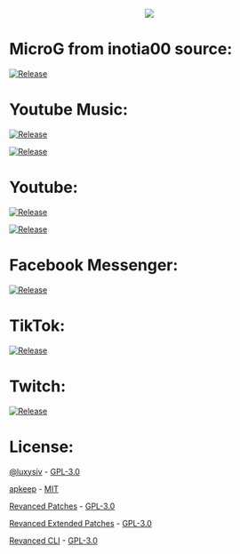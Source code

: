 <p align="center"> <img src="https://raw.githubusercontent.com/FiorenMas/Revanced-And-Revanced-Extended-Non-Root/main/Banner.png" /> </p>

# MicroG from inotia00 source:

[![Release](https://img.shields.io/github/v/release/inotia00/vancedmicrog?label=MicroG&style=for-the-badge)](https://github.com/inotia00/VancedMicroG/releases/latest/download/microg.apk)

# Youtube Music:

[![Release](https://img.shields.io/github/downloads/FiorenMas/Revanced-And-Revanced-Extended-Non-Root/YTM-Revanced-Extended/total?label=Revanced%20Extended&style=for-the-badge)](https://github.com/FiorenMas/Revanced-And-Revanced-Extended-Non-Root/releases/download/YTM-Revanced-Extended/ytm-revanced-extended.apk) 

[![Release](https://img.shields.io/github/downloads/FiorenMas/Revanced-And-Revanced-Extended-Non-Root/YTM-Revanced-Extended/total?label=Revanced&style=for-the-badge)](https://github.com/FiorenMas/Revanced-And-Revanced-Extended-Non-Root/releases/download/YTM-Revanced/ytm-revanced.apk)

# Youtube:

[![Release](https://img.shields.io/github/downloads/FiorenMas/Revanced-And-Revanced-Extended-Non-Root/YT-Revanced-Extended/total?label=Revanced%20Extended&style=for-the-badge)](https://github.com/FiorenMas/Revanced-And-Revanced-Extended-Non-Root/releases/download/YT-Revanced-Extended/yt-revanced-extended.apk) 

[![Release](https://img.shields.io/github/downloads/FiorenMas/Revanced-And-Revanced-Extended-Non-Root/YT-Revanced/total?label=Revanced&style=for-the-badge)](https://github.com/FiorenMas/Revanced-And-Revanced-Extended-Non-Root/releases/download/YT-Revanced/yt-revanced.apk)

# Facebook Messenger:

[![Release](https://img.shields.io/github/downloads/FiorenMas/Revanced-And-Revanced-Extended-Non-Root/Facebook-Messenger-Revanced/total?label=Revanced&style=for-the-badge)](https://github.com/FiorenMas/Revanced-And-Revanced-Extended-Non-Root/releases/download/Facebook-Messenger-Revanced/Messenger.apk)

# TikTok:

[![Release](https://img.shields.io/github/downloads/FiorenMas/Revanced-And-Revanced-Extended-Non-Root/Tiktok-Revanced/total?label=Revanced&style=for-the-badge)](https://github.com/FiorenMas/Revanced-And-Revanced-Extended-Non-Root/releases/download/Tiktok-Revanced/Tiktok.apk)

# Twitch:

[![Release](https://img.shields.io/github/downloads/FiorenMas/Revanced-And-Revanced-Extended-Non-Root/Twitch-Revanced/total?label=Revanced&style=for-the-badge)](https://github.com/FiorenMas/Revanced-And-Revanced-Extended-Non-Root/releases/download/Twitch-Revanced/Twitch.apk)

# License:

[@luxysiv](https://github.com/luxysiv/yt-revanced-nonroot) - [GPL-3.0](https://github.com/luxysiv/revanced-nonroot/blob/main/LICENSE)

[apkeep](https://github.com/EFForg/apkeep) - [MIT](https://github.com/EFForg/apkeep/blob/master/LICENSE)

[Revanced Patches](https://github.com/revanced/revanced-patches) - [GPL-3.0](https://github.com/revanced/revanced-patches/blob/main/LICENSE)

[Revanced Extended Patches](https://github.com/inotia00/revanced-patches/tree/revanced-extended) - [GPL-3.0](https://github.com/inotia00/revanced-patches/blob/revanced-extended/LICENSE)

[Revanced CLI](https://github.com/revanced/revanced-cli) - [GPL-3.0](https://github.com/revanced/revanced-cli/blob/main/LICENSE)
